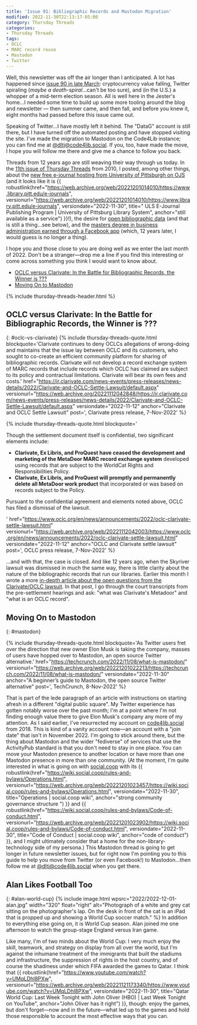 ```yaml
---
title: 'Issue 91: Bibliographic Records and Mastodon Migration'
modified: 2022-11-30T22:13:17-05:00
category: Thursday Threads
categories:
- Thursday Threads
tags:
- OCLC
- MARC record reuse
- Mastodon
- Twitter
---
```


Well, this newsletter was off the air longer than I anticipated. 
A lot has happened since [issue 90 in late March](https://dltj.org/article/issue-90-when-ml-goes-wrong/): cryptocurrency value falling, Twitter spiraling (_maybe a death-spiral_...can't be too sure), and (in the U.S.) a whopper of a mid-term election season. 
All is well here in the Jester's home...I needed some time to build up some more tooling around the blog and newsletter — then summer came, and then fall, and before you knew it, eight months had passed before this issue came out. 

Speaking of Twitter...I have mostly left it behind. The "DataG" account is still there, but I have turned off the automated posting and have stopped visiting the site. 
I've made the migration to Mastodon on the Code4Lib instance; you can find me at [@dltj@code4lib.social](https://code4lib.social/@dltj). 
If you, too, have made the move, I hope you will follow me there and give me a chance to follow you back. 

Threads from 12 years ago are still weaving their way through us today. 
In the [11th issue of Thursday Threads](https://dltj.org/article/thursday-threads-2010w48/) from 2010, I posted, among other things, about the [new free e-journal hosting from University of Pittsburgh on OJS](https://dltj.org/article/thursday-threads-2010w48/#upitt_ejournal_hosting) (and it looks like it is {{ robustlink(href="https://web.archive.org/web/20221201014010/https://www.library.pitt.edu/e-journals", versionurl="https://web.archive.org/web/20221201014010/https://www.library.pitt.edu/e-journals", versiondate="2022-11-30", title=" ULS E-Journal Publishing Program | University of Pittsburg Library System", anchor="still available as a service") }}!), the desire for [open bibliographic data](https://dltj.org/article/thursday-threads-2010w48/#open_bib_data) (and that is still a thing...see below), and the [masters degree in business administration earned through a Facebook app](https://dltj.org/article/thursday-threads-2010w48/#facebook_mba) (which, 12 years later, I would guess is no longer a thing).

I hope you and those close to you are doing well as we enter the last month of 2022. 
Don't be a stranger—drop me a line if you find this interesting or come across something you think I would want to know about.

* [OCLC versus Clarivate: In the Battle for Bibliographic Records, the Winner is ???](https://dltj.org/article/issue-91/#oclc-vs-clarivate)
* [Moving On to Mastodon](https://dltj.org/article/issue-91/#mastodon)

{% include thursday-threads-header.html %}

## OCLC versus Clarivate: In the Battle for Bibliographic Records, the Winner is ???
{: #oclc-vs-clarivate}
{% include thursday-threads-quote.html
blockquote='Clarivate continues to deny OCLCs allegations of wrong-doing and maintains that the issue lay between OCLC and its customers, who sought to co-create an efficient community platform for sharing of bibliographic records. Clarivate will not develop a record exchange system of MARC records that include records which OCLC has claimed are subject to its policy and contractual limitations. Clarivate will bear its own fees and costs.'
href="https://ir.clarivate.com/news-events/press-releases/news-details/2022/Clarivate-and-OCLC-Settle-Lawsuit/default.aspx"
versionurl="https://web.archive.org/20221112042848/https://ir.clarivate.com/news-events/press-releases/news-details/2022/Clarivate-and-OCLC-Settle-Lawsuit/default.aspx" 
versiondate="2022-11-12" 
anchor="Clarivate and OCLC Settle Lawsuit"
post=', Clarivate press release, 7-Nov-2022'
%}

{% include thursday-threads-quote.html
blockquote='<p>Though the settlement document itself is confidential, two significant elements include:</p><ul><li><strong>Clarivate, Ex Libris, and ProQuest have ceased the development and marketing of the MetaDoor MARC record exchange system</strong> developed using records that are subject to the WorldCat Rights and Responsibilities Policy.</li><li><strong>Clarivate, Ex Libris, and ProQuest will promptly and permanently delete all MetaDoor work product</strong> that incorporated or was based on records subject to the Policy.</li></ul><p>Pursuant to the confidential agreement and elements noted above, OCLC has filed a dismissal of the lawsuit.</p>'
href="https://www.oclc.org/en/news/announcements/2022/oclc-clarivate-settle-lawsuit.html"
versionurl="https://web.archive.org/web/20221112042003/https://www.oclc.org/en/news/announcements/2022/oclc-clarivate-settle-lawsuit.html" 
versiondate="2022-11-12" 
anchor="OCLC and Clarivate settle lawsuit"
post=', OCLC press release, 7-Nov-2022'
%}

...and with that, the case is closed. 
And like 12 years ago, when the Skyriver lawsuit was dismissed in much the same way, there is little clarity about the nature of the bibliographic records that run our libraries. 
Earlier this month I wrote a more [in-depth article about the open questions from the Clarivate/OCLC lawsuit](https://dltj.org/article/oclc-v-clarivate/). 
In that post, I go through the court transcripts from the pre-settlement hearings and ask: "what was Clarivate's Metadoor" and "what is an OCLC record".

## Moving On to Mastodon
{: #mastodon}

{% include thursday-threads-quote.html
blockquote='As Twitter users fret over the direction that new owner Elon Musk is taking the company, masses of users have hopped over to Mastodon, an open source Twitter alternative.'
href="https://techcrunch.com/2022/11/08/what-is-mastodon/"
versionurl="https://web.archive.org/web/20221201022213/https://techcrunch.com/2022/11/08/what-is-mastodon/" 
versiondate="2022-11-30" 
anchor="A beginner’s guide to Mastodon, the open source Twitter alternative"
post=', TechCrunch, 8-Nov-2022'
%}

That is part of the lede paragraph of an article with instructions on starting afresh in a different "digital public square". 
My Twitter experience has gotten notably worse over the past month; I'm at a point where I'm not finding enough value there to give Elon Musk's company any more of my attention. 
As I said earlier, I've resurrected my account on [code4lib.social](https://code4lib.social) from 2018. 
This is kind of a vanity account now—an account with a "join date" that isn't in November 2022. 
I'm going to stick around there, but the thing about Mastodon and the wider "fediverse" of services that use the ActivityPub standard is that you don't need to stay in one place. 
You can move your Mastodon presence to another location or have more than one Mastodon presence in more than one community. 
(At the moment, I'm quite interested in what is going on with [social.coop](https://social.coop/) with its {{ robustlink(href="https://wiki.social.coop/rules-and-bylaws/Operations.html", versionurl="https://web.archive.org/web/20221201023457/https://wiki.social.coop/rules-and-bylaws/Operations.html", versiondate="2022-11-30", title="Operations | social.coop wiki", anchor="strong community governance structure ") }} and {{ robustlink(href="https://wiki.social.coop/rules-and-bylaws/Code-of-conduct.html", versionurl="https://web.archive.org/web/20221201023902/https://wiki.social.coop/rules-and-bylaws/Code-of-conduct.html", versiondate="2022-11-30", title="Code of Conduct | social.coop wiki", anchor="code of conduct") }}, and I might ultimately consider that a home for the non-library-technology side of my persona.) 
This Mastodon thread is going to get longer in future newsletter issues, but for right now I'm pointing you to this guide to help you move from Twitter (or even Facebook!) to Mastodon...then follow me at [@dltj@code4lib.social](https://code4lib.social/@dltj) when you get there.

## Alan Likes Football Too
{: #alan-world-cup}
{% include image.html wpsrc="2022/2022-12-01-alan.jpg" width="320" float="right" alt="Photograph of a white and grey cat sitting on the photographer's lap. On the desk in front of the cat is an iPad that is propped up and showing a World Cup soccer match." %} 
In addition to everything else going on, it is World Cup season. 
Alan joined me one afternoon to watch the group-stage England versus Iran game. 

Like many, I'm of two minds about the World Cup: I very much enjoy the skill, teamwork, and strategy on display from all over the world, but I'm against the inhumane treatment of the immigrants that built the stadiums and infrastructure, the suppression of rights in the host country, and of course the shadiness under which FIFA awarded the games to Qatar. 
I think that {{ robustlink(href="https://www.youtube.com/watch?v=UMqLDhl8PXw", versionurl="https://web.archive.org/web/20221121173340/https://www.youtube.com/watch?v=UMqLDhl8PXw", versiondate="2022-11-30", title="Qatar World Cup: Last Week Tonight with John Oliver (HBO) | Last Week Tonight on YouTube", anchor="John Oliver has it right") }}, though: enjoy the games, but don't forget—now and in the future—what led up to the games and hold those responsible to account the most effective ways that you can.